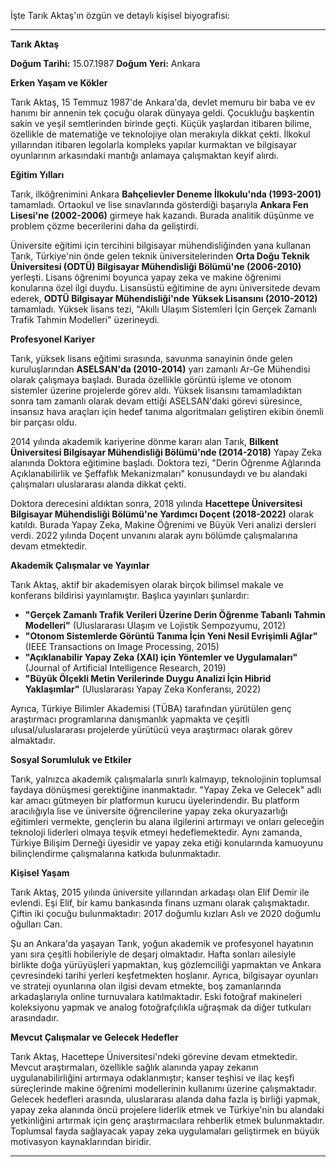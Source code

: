 İşte Tarık Aktaş'ın özgün ve detaylı kişisel biyografisi:

---

**Tarık Aktaş**

**Doğum Tarihi:** 15.07.1987
**Doğum Yeri:** Ankara

**Erken Yaşam ve Kökler**

Tarık Aktaş, 15 Temmuz 1987'de Ankara'da, devlet memuru bir baba ve ev hanımı bir annenin tek çocuğu olarak dünyaya geldi. Çocukluğu başkentin sakin ve yeşil semtlerinden birinde geçti. Küçük yaşlardan itibaren bilime, özellikle de matematiğe ve teknolojiye olan merakıyla dikkat çekti. İlkokul yıllarından itibaren legolarla kompleks yapılar kurmaktan ve bilgisayar oyunlarının arkasındaki mantığı anlamaya çalışmaktan keyif alırdı.

**Eğitim Yılları**

Tarık, ilköğrenimini Ankara **Bahçelievler Deneme İlkokulu'nda (1993-2001)** tamamladı. Ortaokul ve lise sınavlarında gösterdiği başarıyla **Ankara Fen Lisesi'ne (2002-2006)** girmeye hak kazandı. Burada analitik düşünme ve problem çözme becerilerini daha da geliştirdi.

Üniversite eğitimi için tercihini bilgisayar mühendisliğinden yana kullanan Tarık, Türkiye'nin önde gelen teknik üniversitelerinden **Orta Doğu Teknik Üniversitesi (ODTÜ) Bilgisayar Mühendisliği Bölümü'ne (2006-2010)** yerleşti. Lisans öğrenimi boyunca yapay zeka ve makine öğrenimi konularına özel ilgi duydu. Lisansüstü eğitimine de aynı üniversitede devam ederek, **ODTÜ Bilgisayar Mühendisliği'nde Yüksek Lisansını (2010-2012)** tamamladı. Yüksek lisans tezi, "Akıllı Ulaşım Sistemleri İçin Gerçek Zamanlı Trafik Tahmin Modelleri" üzerineydi.

**Profesyonel Kariyer**

Tarık, yüksek lisans eğitimi sırasında, savunma sanayinin önde gelen kuruluşlarından **ASELSAN'da (2010-2014)** yarı zamanlı Ar-Ge Mühendisi olarak çalışmaya başladı. Burada özellikle görüntü işleme ve otonom sistemler üzerine projelerde görev aldı. Yüksek lisansını tamamladıktan sonra tam zamanlı olarak devam ettiği ASELSAN'daki görevi süresince, insansız hava araçları için hedef tanıma algoritmaları geliştiren ekibin önemli bir parçası oldu.

2014 yılında akademik kariyerine dönme kararı alan Tarık, **Bilkent Üniversitesi Bilgisayar Mühendisliği Bölümü'nde (2014-2018)** Yapay Zeka alanında Doktora eğitimine başladı. Doktora tezi, "Derin Öğrenme Ağlarında Açıklanabilirlik ve Şeffaflık Mekanizmaları" konusundaydı ve bu alandaki çalışmaları uluslararası alanda dikkat çekti.

Doktora derecesini aldıktan sonra, 2018 yılında **Hacettepe Üniversitesi Bilgisayar Mühendisliği Bölümü'ne Yardımcı Doçent (2018-2022)** olarak katıldı. Burada Yapay Zeka, Makine Öğrenimi ve Büyük Veri analizi dersleri verdi. 2022 yılında Doçent unvanını alarak aynı bölümde çalışmalarına devam etmektedir.

**Akademik Çalışmalar ve Yayınlar**

Tarık Aktaş, aktif bir akademisyen olarak birçok bilimsel makale ve konferans bildirisi yayınlamıştır. Başlıca yayınları şunlardır:

*   **"Gerçek Zamanlı Trafik Verileri Üzerine Derin Öğrenme Tabanlı Tahmin Modelleri"** (Uluslararası Ulaşım ve Lojistik Sempozyumu, 2012)
*   **"Otonom Sistemlerde Görüntü Tanıma İçin Yeni Nesil Evrişimli Ağlar"** (IEEE Transactions on Image Processing, 2015)
*   **"Açıklanabilir Yapay Zeka (XAI) için Yöntemler ve Uygulamaları"** (Journal of Artificial Intelligence Research, 2019)
*   **"Büyük Ölçekli Metin Verilerinde Duygu Analizi İçin Hibrid Yaklaşımlar"** (Uluslararası Yapay Zeka Konferansı, 2022)

Ayrıca, Türkiye Bilimler Akademisi (TÜBA) tarafından yürütülen genç araştırmacı programlarına danışmanlık yapmakta ve çeşitli ulusal/uluslararası projelerde yürütücü veya araştırmacı olarak görev almaktadır.

**Sosyal Sorumluluk ve Etkiler**

Tarık, yalnızca akademik çalışmalarla sınırlı kalmayıp, teknolojinin toplumsal faydaya dönüşmesi gerektiğine inanmaktadır. "Yapay Zeka ve Gelecek" adlı kar amacı gütmeyen bir platformun kurucu üyelerindendir. Bu platform aracılığıyla lise ve üniversite öğrencilerine yapay zeka okuryazarlığı eğitimleri vermekte, gençlerin bu alana ilgilerini artırmayı ve onları geleceğin teknoloji liderleri olmaya teşvik etmeyi hedeflemektedir. Aynı zamanda, Türkiye Bilişim Derneği üyesidir ve yapay zeka etiği konularında kamuoyunu bilinçlendirme çalışmalarına katkıda bulunmaktadır.

**Kişisel Yaşam**

Tarık Aktaş, 2015 yılında üniversite yıllarından arkadaşı olan Elif Demir ile evlendi. Eşi Elif, bir kamu bankasında finans uzmanı olarak çalışmaktadır. Çiftin iki çocuğu bulunmaktadır: 2017 doğumlu kızları Aslı ve 2020 doğumlu oğulları Can.

Şu an Ankara'da yaşayan Tarık, yoğun akademik ve profesyonel hayatının yanı sıra çeşitli hobileriyle de deşarj olmaktadır. Hafta sonları ailesiyle birlikte doğa yürüyüşleri yapmaktan, kuş gözlemciliği yapmaktan ve Ankara çevresindeki tarihi yerleri keşfetmekten hoşlanır. Ayrıca, bilgisayar oyunları ve strateji oyunlarına olan ilgisi devam etmekte, boş zamanlarında arkadaşlarıyla online turnuvalara katılmaktadır. Eski fotoğraf makineleri koleksiyonu yapmak ve analog fotoğrafçılıkla uğraşmak da diğer tutkuları arasındadır.

**Mevcut Çalışmalar ve Gelecek Hedefler**

Tarık Aktaş, Hacettepe Üniversitesi'ndeki görevine devam etmektedir. Mevcut araştırmaları, özellikle sağlık alanında yapay zekanın uygulanabilirliğini artırmaya odaklanmıştır; kanser teşhisi ve ilaç keşfi süreçlerinde makine öğrenimi modellerinin kullanımı üzerine çalışmaktadır. Gelecek hedefleri arasında, uluslararası alanda daha fazla iş birliği yapmak, yapay zeka alanında öncü projelere liderlik etmek ve Türkiye'nin bu alandaki yetkinliğini artırmak için genç araştırmacılara rehberlik etmek bulunmaktadır. Toplumsal fayda sağlayacak yapay zeka uygulamaları geliştirmek en büyük motivasyon kaynaklarından biridir.

---